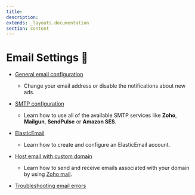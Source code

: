 ```yaml
---
title:
description:
extends: _layouts.documentation
section: content
---
```


# Email Settings 📧


*   [General email configuration](/docs/email-settings-general-email-configuration)
     - Change your email address or disable the notifications about new ads.

*   [SMTP configuration](/docs/email-settings-smtp-configuration)
     - Learn how to use all of the available SMTP services like **Zoho**, **Mailgun**, **SendPulse** or **Amazon SES.**

*   [ElasticEmail](/docs/email-settings-elasticemail)
    - Learn how to create and configure an ElasticEmail account.

*   [Host email with custom domain](/docs/email-settings-host-email-with-custom-domain)
    -  Learn how to send and receive emails associated with your domain by using [Zoho mail](https://www.zoho.com/mail/).

*   [Troubleshooting email errors](/docs/email-settings-troubleshooting-email-errors)
